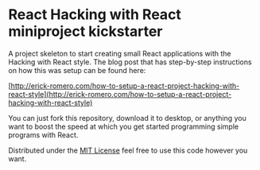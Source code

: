 # React Hacking with React miniproject kickstarter
A project skeleton to start creating small React applications with the Hacking with React style. The blog post that has step-by-step instructions on how this was setup can be found here: 

[http://erick-romero.com/how-to-setup-a-react-project-hacking-with-react-style](http://erick-romero.com/how-to-setup-a-react-project-hacking-with-react-style)

You can just fork this repository, download it to desktop, or anything you want to boost the speed at which you get started programming simple programs with React.

Distributed under the [MIT License](https://opensource.org/licenses/MIT) feel free to use this code however you want.
